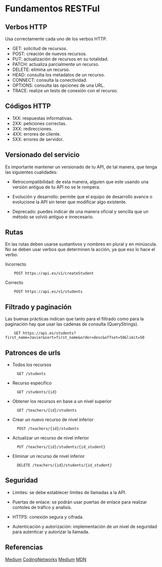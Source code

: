 # Fundamentos RESTFul


## Verbos HTTP

Usa correctamente cada uno de los verbos HTTP.

- GET: solicitud de recursos.
- POST: creación de nuevos recursos.
- PUT: actualización de recursos en su totalidad.
- PATCH: actualiza parcialmente un recurso.
- DELETE: elimina un recurso.
- HEAD: consulta los metadatos de un recurso.
- CONNECT: consulta la conectividad.
- OPTIONS: consulta las opciones de una URL.
- TRACE: realize un tests de conexión con el recurso.

## Códigos HTTP

- 1XX: respuestas informativas.
- 2XX: peticiones correctas.
- 3XX: redirecciones.
- 4XX: errores de cliente.
- 5XX: errores de servidor.

## Versionado del servicio

Es importante mantener un versionado de tu API, de tal manera, que tenga las siguientes cualidades:

- Retrocompatibilidad: de esta manera, alguien que este usando una versión antigua de tu API no se le rompera.

- Evolución y desarrollo: permite que el equipo de desarrollo avance o evolucione la API sin tener que modificar algo existente. 

- Deprecado: puedes indicar de una manera oficial y sencilla que un método se volvió antiguo e innecesario.

## Rutas

En las rutas deben usarse sustantivos y nombres en plural y en minúscula. No se deben usar verbos que determinen la acción, ya que eso lo hace el verbo. 

Incorrecto

        POST https://api.es/v1/createStudent

Correcto

        POST https://api.es/v1/students

## Filtrado y paginación

Las buenas prácticas indican que tanto para el filtrado como para la paginación hay que usar las cadenas de consulta (QueryStrings).

        GET https://api.es/students?first_name=Javier&sort=first_name&order=desc&offset=50&limit=50

## Patronces de urls

- Todos los recursos

        GET /students

- Recurso específico

        GET /students/{id}

- Obtener los recursos en base a un nivel superior

        GET /teachers/{id}/students

- Crear un nuevo recurso de nivel inferior

        POST /teachers/{id}/students

- Actualizar un recurso de nivel inferior

        PUT /teachers/{id}/students/{id_student}

- Eliminar un recurso de nivel inferior

        DELETE /teachers/{id}/students/{id_student}

## Seguridad

- Limites: se debe establecer límites de llamadas a la API.

- Puertas de enlace: se podrán usar puertas de enlace para realizar contoles de tráfico y analisis.

- HTTPS: conexión segura y cifrada.

- Autenticación y autorización: implementación de un nivel de seguridad para autenticar y autorizar la llamada.



## Referencias

[Medium](https://medium.com/@diego.coder/introducci%C3%B3n-a-las-apis-rest-6b3ad900acc9)
[CodingNetworks](https://codingnetworks.blog/es/que-es-un-api-rest-fundamentos-para-ingenieros-de-redes/)
[Medium](https://medium.com/codenx/understanding-the-lesser-known-http-methods-head-options-trace-and-connect-af4311e63781)
[MDN](https://developer.mozilla.org/en-US/docs/Web/HTTP/Methods)